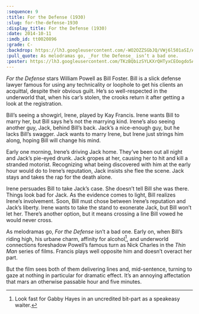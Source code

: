 ```yaml
---
:sequence: 9
:title: For the Defense (1930)
:slug: for-the-defense-1930
:display_title: For the Defense (1930)
:date: 2014-10-11
:imdb_id: tt0020896
:grade: C-
:backdrop: https://lh3.googleusercontent.com/-WO2OZZSGbJQ/VWj6l501aSI/AAAAAAAACso/6pBMm54AoGE/w1000-rj/for-the-defense-1930.jpg
:pull_quote: As melodramas go, _For the Defense_ isn’t a bad one.
:poster: https://lh3.googleusercontent.com/TKzBQbizSYLKXrQHTyxCEOogdo5AYyLntgkaorIcJ8O6nR4tKFPJnWl2wW6Kz-aqDJp-kUKHQiHu=w290-rj
---
```

_For the Defense_ stars William Powell as Bill Foster. Bill is a slick defense lawyer famous for using any technicality or loophole to get his clients an acquittal, despite their obvious guilt. He’s so well-respected in the underworld that, when his car’s stolen, the crooks return it after getting a look at the registration.

Bill’s seeing a showgirl, Irene, played by Kay Francis. Irene wants Bill to marry her, but Bill says he’s not the marrying kind. Irene’s also seeing another guy, Jack, behind Bill’s back. Jack’s a nice-enough guy, but he lacks Bill’s swagger. Jack wants to marry Irene, but Irene just strings him along, hoping Bill will change his mind.

Early one morning, Irene’s driving Jack home. They’ve been out all night and Jack’s pie-eyed drunk. Jack gropes at her, causing her to hit and kill a stranded motorist. Recognizing what being discovered with him at the early hour would do to Irene’s reputation, Jack insists she flee the scene. Jack stays and takes the rap for the death alone.

Irene persuades Bill to take Jack’s case. She doesn’t tell Bill she was there. Things look bad for Jack. As the evidence comes to light, Bill realizes Irene’s involvement. Soon, Bill must chose between Irene’s reputation and Jack’s liberty. Irene wants to take the stand to exonerate Jack, but Bill won’t let her. There’s another option, but it means crossing a line Bill vowed he would never cross.

As melodramas go, _For the Defense_ isn’t a bad one. Early on, when Bill’s riding high, his urbane charm, affinity for alcohol[^1], and underworld connections foreshadow Powell’s famous turn as Nick Charles in the _Thin Man_ series of films. Francis plays well opposite him and doesn’t overact her part.

But the film sees both of them delivering lines and, mid-sentence, turning to gaze at nothing in particular for dramatic effect. It’s an annoying affectation that mars an otherwise passable hour and five minutes.

[^1]: Look fast for Gabby Hayes in an uncredited bit-part as a speakeasy waiter.
